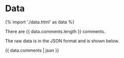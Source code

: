 # Data

{% import './data.html' as data %}

There are {{ data.comments.length }} comments.

The raw data is in the JSON format and is shown below.

{{ data.comments | json }}
